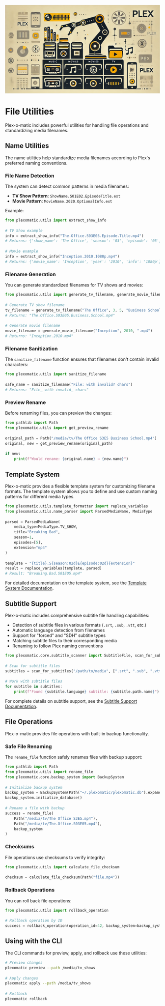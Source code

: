 ![Plex-O-Matic Title Image](../../public/Plex-O-Matic_README_Title_Image.webp)

# File Utilities

Plex-o-matic includes powerful utilities for handling file operations and standardizing media filenames.

## Name Utilities

The name utilities help standardize media filenames according to Plex's preferred naming conventions.

### File Name Detection

The system can detect common patterns in media filenames:

- **TV Show Pattern**: `ShowName.S01E02.EpisodeTitle.ext`
- **Movie Pattern**: `MovieName.2020.OptionalInfo.ext`

Example:

```python
from plexomatic.utils import extract_show_info

# TV Show example
info = extract_show_info("The.Office.S03E05.Episode.Title.mp4")
# Returns: {'show_name': 'The Office', 'season': '03', 'episode': '05', 'title': 'Episode.Title'}

# Movie example
info = extract_show_info("Inception.2010.1080p.mp4")
# Returns: {'movie_name': 'Inception', 'year': '2010', 'info': '1080p'}
```

### Filename Generation

You can generate standardized filenames for TV shows and movies:

```python
from plexomatic.utils import generate_tv_filename, generate_movie_filename

# Generate TV show filename
tv_filename = generate_tv_filename("The Office", 3, 5, "Business School", ".mp4")
# Returns: "The.Office.S03E05.Business.School.mp4"

# Generate movie filename
movie_filename = generate_movie_filename("Inception", 2010, ".mp4")
# Returns: "Inception.2010.mp4"
```

### Filename Sanitization

The `sanitize_filename` function ensures that filenames don't contain invalid characters:

```python
from plexomatic.utils import sanitize_filename

safe_name = sanitize_filename("File: with invalid? chars")
# Returns: "File_ with invalid_ chars"
```

### Preview Rename

Before renaming files, you can preview the changes:

```python
from pathlib import Path
from plexomatic.utils import get_preview_rename

original_path = Path("/media/tv/The Office S3E5 Business School.mp4")
original, new = get_preview_rename(original_path)

if new:
    print(f"Would rename: {original.name} → {new.name}")
```

## Template System

Plex-o-matic provides a flexible template system for customizing filename formats. The template system allows you to define and use custom naming patterns for different media types.

```python
from plexomatic.utils.template_formatter import replace_variables
from plexomatic.utils.name_parser import ParsedMediaName, MediaType

parsed = ParsedMediaName(
    media_type=MediaType.TV_SHOW,
    title="Breaking Bad",
    season=1,
    episodes=[5],
    extension="mp4"
)

template = "{title}.S{season:02d}E{episode:02d}{extension}"
result = replace_variables(template, parsed)
# Result: "Breaking.Bad.S01E05.mp4"
```

For detailed documentation on the template system, see the [Template System Documentation](template_system.md).

## Subtitle Support

Plex-o-matic includes comprehensive subtitle file handling capabilities:

- Detection of subtitle files in various formats (`.srt`, `.sub`, `.vtt`, etc.)
- Automatic language detection from filenames
- Support for "forced" and "SDH" subtitle types
- Matching subtitle files to their corresponding media
- Renaming to follow Plex naming conventions

```python
from plexomatic.core.subtitle_scanner import SubtitleFile, scan_for_subtitles, match_subtitles_to_media

# Scan for subtitle files
subtitles = scan_for_subtitles("/path/to/media", [".srt", ".sub", ".vtt"])

# Work with subtitle files
for subtitle in subtitles:
    print(f"Found {subtitle.language} subtitle: {subtitle.path.name}")
```

For complete details on subtitle support, see the [Subtitle Support Documentation](subtitle_support.md).

## File Operations

Plex-o-matic provides file operations with built-in backup functionality.

### Safe File Renaming

The `rename_file` function safely renames files with backup support:

```python
from pathlib import Path
from plexomatic.utils import rename_file
from plexomatic.core.backup_system import BackupSystem

# Initialize backup system
backup_system = BackupSystem(Path("~/.plexomatic/plexomatic.db").expanduser())
backup_system.initialize_database()

# Rename a file with backup
success = rename_file(
    Path("/media/tv/The Office S3E5.mp4"),
    Path("/media/tv/The.Office.S03E05.mp4"),
    backup_system
)
```

### Checksums

File operations use checksums to verify integrity:

```python
from plexomatic.utils import calculate_file_checksum

checksum = calculate_file_checksum(Path("file.mp4"))
```

### Rollback Operations

You can roll back file operations:

```python
from plexomatic.utils import rollback_operation

# Rollback operation by ID
success = rollback_operation(operation_id=42, backup_system=backup_system)
```

## Using with the CLI

The CLI commands for preview, apply, and rollback use these utilities:

```bash
# Preview changes
plexomatic preview --path /media/tv_shows

# Apply changes
plexomatic apply --path /media/tv_shows

# Rollback
plexomatic rollback
```
